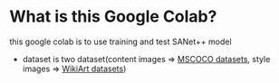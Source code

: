 
# What is this Google Colab?


this google colab is to use training and test SANet++ model

* dataset is two dataset(content images => [MSCOCO datasets](https://cocodataset.org/#home), style images => [WikiArt datasets](https://wikiart.org))
